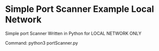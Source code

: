 # Simple Port Scanner Example Local Network
Simple port Scanner Written in Python for LOCAL NETWORK ONLY

Command: python3 portScanner.py
